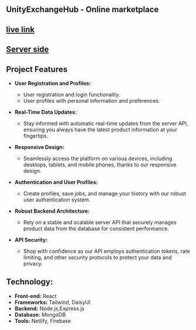 ## UnityExchangeHub - Online marketplace

## [ live link](https://stellular-ganache-b48a1c.netlify.app)

## [Server side ](https://github.com/seyam14/UnityExchangeHub-Server_Side)

##  Project Features

- **User Registration and Profiles:**
  - User registration and login functionality.
  - User profiles with personal information and preferences.

- **Real-Time Data Updates:**
  - Stay informed with automatic real-time updates from the server API, ensuring you always have the latest product information at your fingertips.

- **Responsive Design:**
  - Seamlessly access the platform on various devices, including desktops, tablets, and mobile phones, thanks to our responsive design.

- **Authentication and User Profiles:**
  - Create profiles, save jobs, and manage your  history with our robust user authentication system.

- **Robust Backend Architecture:**
  - Rely on a stable and scalable server API that securely manages product data from the database for consistent performance.

- **API Security:**
  - Shop with confidence as our API employs authentication tokens, rate limiting, and other security protocols to protect your data and privacy.

 ## Technology:
   - **Front-end:** React
   - **Frameworks:** Tailwind, DaisyUI
   - **Backend:**  Node.js,Express.js
   - **Database:**  MongoDB
   - **Tools:** Netlify, Firebase 

